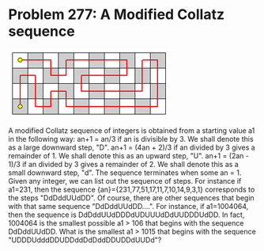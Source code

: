 # Problem 277: A Modified Collatz sequence

![p277](img/277.gif)

A modified Collatz sequence of integers is obtained from a starting
value a1 in the following way: an+1 = an/3 if an is divisible by 3. We
shall denote this as a large downward step, "D". an+1 = (4an + 2)/3 if
an divided by 3 gives a remainder of 1. We shall denote this as an
upward step, "U". an+1 = (2an - 1)/3 if an divided by 3 gives a
remainder of 2. We shall denote this as a small downward step, "d". The
sequence terminates when some an = 1. Given any integer, we can list out
the sequence of steps. For instance if a1=231, then the sequence
{an}={231,77,51,17,11,7,10,14,9,3,1} corresponds to the steps
"DdDddUUdDD". Of course, there are other sequences that begin with that
same sequence "DdDddUUdDD....". For instance, if a1=1004064, then the
sequence is DdDddUUdDDDdUDUUUdDdUUDDDUdDD. In fact, 1004064 is the
smallest possible a1 &gt; 106 that begins with the sequence DdDddUUdDD.
What is the smallest a1 &gt; 1015 that begins with the sequence
"UDDDUdddDDUDDddDdDddDDUDDdUUDd"?